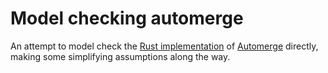 # Model checking automerge

An attempt to model check the [Rust implementation](https://github.com/automerge/automerge-rs) of [Automerge](https://github.com/automerge/automerge) directly, making some simplifying assumptions along the way.
